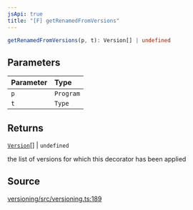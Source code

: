 ```yaml
---
jsApi: true
title: "[F] getRenamedFromVersions"
---
```


```ts
getRenamedFromVersions(p, t): Version[] | undefined
```

## Parameters

| Parameter | Type      |
| :-------- | :-------- |
| `p`       | `Program` |
| `t`       | `Type`    |

## Returns

[`Version`](Interface.Version.md)[] \| `undefined`

the list of versions for which this decorator has been applied

## Source

[versioning/src/versioning.ts:189](https://github.com/markcowl/cadl/blob/1a6d2b70/packages/versioning/src/versioning.ts#L189)
